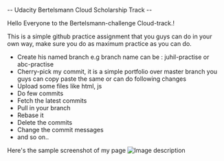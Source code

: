 -- Udacity Bertelsmann Cloud Scholarship Track --

Hello Everyone to the Bertelsmann-challenge Cloud-track.!

This is a simple github practice assignment that you guys can do in your own way, make sure you do as maximum practice as you can do.

- Create his named branch e.g branch name can be : juhil-practise or abc-practise
- Cherry-pick my commit, it  is a simple portfolio over master branch you guys can copy paste the same or can do following changes
- Upload some files like html, js
- Do few commits
- Fetch the latest commits
- Pull in your branch
- Rebase it
- Delete the commits
- Change the commit messages
- and so on..

Here's the sample screenshot of my page
![Image description](https://github.com/juhilsomaiya/udacity-cloud-sg-india-practice/blob/master/ss.png)
